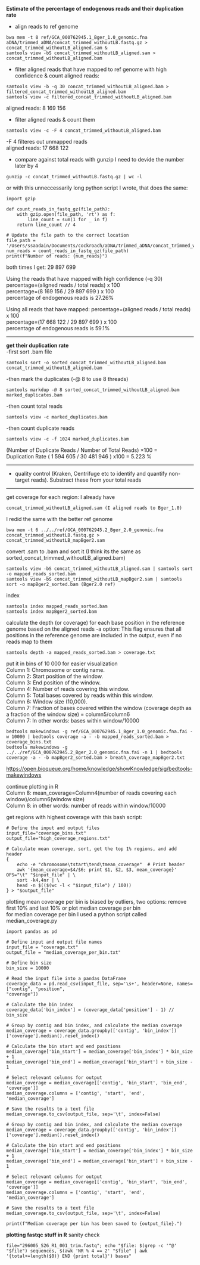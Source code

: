 **Estimate of the percentage of endogenous reads and their duplication rate**

- align reads to ref genome  
```GCA_000762945.1_Bger_1.0_genomic.fna
bwa mem -t 8 ref/GCA_000762945.1_Bger_1.0_genomic.fna aDNA/trimmed_aDNA/concat_trimmed_withoutLB.fastq.gz > concat_trimmed_withoutLB_aligned.sam &
samtools view -bS concat_trimmed_withoutLB_aligned.sam > concat_trimmed_withoutLB_aligned.bam
```
- filter aligned reads that have mapped to ref genome with high confidence & count aligned reads:
```
samtools view -b -q 30 concat_trimmed_withoutLB_aligned.bam > filtered_concat_trimmed_withoutLB_aligned.bam
samtools view -c filtered_concat_trimmed_withoutLB_aligned.bam
```
aligned reads: 8 169 156


- filter aligned reads & count them  
```
samtools view -c -F 4 concat_trimmed_withoutLB_aligned.bam
```
-F 4 filteres out unmapped reads  
aligned reads: 17 668 122  

- compare against total reads
with gunzip I need to devide the number later by 4
```
gunzip -c concat_trimmed_withoutLB.fastq.gz | wc -l
```

or with this unneccessarily long python script I wrote, that does the same:
```
import gzip

def count_reads_in_fastq_gz(file_path):
    with gzip.open(file_path, 'rt') as f:
        line_count = sum(1 for _ in f)
    return line_count // 4

# Update the file path to the correct location
file_path = '/Users/ssaadain/Documents/cockroach/aDNA/trimmed_aDNA/concat_trimmed_withoutLB.fastq.gz'
num_reads = count_reads_in_fastq_gz(file_path)
print(f"Number of reads: {num_reads}")
```
both times I get:  29 897 699  

Using the reads that have mapped with high confidence (-q 30)
 percentage=(aligned reads / total reads) x 100  
 percentage=(8 169 156 / 29 897 699 ) x 100  
 percentage of endogenous reads is 27.26%

Using all reads that have mapped:
 percentage=(aligned reads / total reads) x 100  
 percentage=(17 668 122 / 29 897 699 ) x 100  
 percentage of endogenous reads is 59.1%

-----
**get their duplication rate**  
-first sort .bam file  
```
samtools sort -o sorted_concat_trimmed_withoutLB_aligned.bam concat_trimmed_withoutLB_aligned.bam
```
-then mark the duplicates (-@ 8 to use 8 threads)  
```
samtools markdup -@ 8 sorted_concat_trimmed_withoutLB_aligned.bam marked_duplicates.bam
```
-then count total reads  
```
samtools view -c marked_duplicates.bam
```
-then count duplicate reads  
```
samtools view -c -f 1024 marked_duplicates.bam
```
(Number of Duplicate Reads / Number of Total Reads) ×100 = Duplication Rate
( 1 594 605 / 30 481 946 ) x100 = 5.223 %

-------
- quality control (Kraken, Centrifuge etc to identify and quantify non-target reads). Substract these from your total reads

------
get coverage for each region:
I already have
```
concat_trimmed_withoutLB_aligned.sam (I aligned reads to Bger_1.0)
```
I redid the same with the better ref genome  
```
bwa mem -t 6 ../../ref/GCA_000762945.2_Bger_2.0_genomic.fna concat_trimmed_withoutLB.fastq.gz > concat_trimmed_withoutLB_mapBger2.sam
```

convert .sam to .bam and sort it (I think its the same as sorted_concat_trimmed_withoutLB_aligned.bam)
```
samtools view -bS concat_trimmed_withoutLB_aligned.sam | samtools sort -o mapped_reads_sorted.bam  
samtools view -bS concat_trimmed_withoutLB_mapBger2.sam | samtools sort -o mapBger2_sorted.bam (Bger2.0 ref)
```
index
```
samtools index mapped_reads_sorted.bam
samtools index mapBger2_sorted.bam
```
calculate the depth (or coverage) for each base position in the reference genome based on the aligned reads 
-a option: This flag ensures that all positions in the reference genome are included in the output, even if no reads map to them  
```
samtools depth -a mapped_reads_sorted.bam > coverage.txt
```
put it in bins of 10 000 for easier visualization  
Column 1: Chromosome or contig name.  
Column 2: Start position of the window.  
Column 3: End position of the window.  
Column 4: Number of reads covering this window.  
Column 5: Total bases covered by reads within this window.  
Column 6: Window size (10,000).  
Column 7: Fraction of bases covered within the window (coverage depth as a fraction of the window size) = column5/column6  
Column 7: In other words: bases within window/10000
```
bedtools makewindows -g ref/GCA_000762945.1_Bger_1.0_genomic.fna.fai -w 10000 | bedtools coverage -a - -b mapped_reads_sorted.bam > coverage_bins.txt
bedtools makewindows -g ../../ref/GCA_000762945.2_Bger_2.0_genomic.fna.fai -n 1 | bedtools coverage -a - -b mapBger2_sorted.bam > breath_coverage_mapBger2.txt
```
https://open.bioqueue.org/home/knowledge/showKnowledge/sig/bedtools-makewindows  

continue plotting in R  
Column 8: mean_coverage=Column4(number of reads covering each window)/column6(window size)  
Column 8: in other words: number of reads within window/10000  

get regions with highest coverage with this bash script:  
```
# Define the input and output files
input_file="coverage_bins.txt"
output_file="high_coverage_regions.txt"

# Calculate mean coverage, sort, get the top 1% regions, and add header
{
    echo -e "chromosome\tstart\tend\tmean_coverage"  # Print header
    awk '{mean_coverage=$4/$6; print $1, $2, $3, mean_coverage}' OFS="\t" "$input_file" | \
    sort -k4,4nr | \
    head -n $(($(wc -l < "$input_file") / 100))
} > "$output_file"
```
plotting mean coverage per bin is biased by outliers, two options: remove first 10% and last 10% or plot median coverage per bin  
for median coverage per bin I used a python script called median_coverage.py  
```
import pandas as pd

# Define input and output file names
input_file = "coverage.txt"
output_file = "median_coverage_per_bin.txt"

# Define bin size
bin_size = 10000

# Read the input file into a pandas DataFrame
coverage_data = pd.read_csv(input_file, sep='\s+', header=None, names=["contig", "position",
"coverage"])

# Calculate the bin index
coverage_data['bin_index'] = (coverage_data['position'] - 1) // bin_size

# Group by contig and bin index, and calculate the median coverage
median_coverage = coverage_data.groupby(['contig', 'bin_index'])['coverage'].median().reset_index()

# Calculate the bin start and end positions
median_coverage['bin_start'] = median_coverage['bin_index'] * bin_size + 1
median_coverage['bin_end'] = median_coverage['bin_start'] + bin_size - 1

# Select relevant columns for output
median_coverage = median_coverage[['contig', 'bin_start', 'bin_end', 'coverage']]
median_coverage.columns = ['contig', 'start', 'end', 'median_coverage']

# Save the results to a text file
median_coverage.to_csv(output_file, sep='\t', index=False)

# Group by contig and bin index, and calculate the median coverage
median_coverage = coverage_data.groupby(['contig', 'bin_index'])['coverage'].median().reset_index()

# Calculate the bin start and end positions
median_coverage['bin_start'] = median_coverage['bin_index'] * bin_size + 1
median_coverage['bin_end'] = median_coverage['bin_start'] + bin_size - 1

# Select relevant columns for output
median_coverage = median_coverage[['contig', 'bin_start', 'bin_end', 'coverage']]
median_coverage.columns = ['contig', 'start', 'end', 'median_coverage']

# Save the results to a text file
median_coverage.to_csv(output_file, sep='\t', index=False)

print(f"Median coverage per bin has been saved to {output_file}.")

```
**plotting fastqc stuff in R**
sanity check  
```
file="296005_S26_R1_001_trim.fastq"; echo "$file: $(grep -c '^@' "$file") sequences, $(awk 'NR % 4 == 2' "$file" | awk '{total+=length($0)} END {print total}') bases"
```
